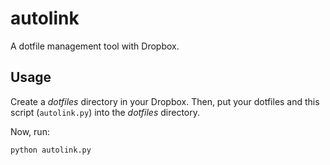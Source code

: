 # autolink

A dotfile management tool with Dropbox.


## Usage

Create a _dotfiles_ directory in your Dropbox.
Then, put your dotfiles and this script (`autolink.py`) into the _dotfiles_ directory.

Now, run:

```
python autolink.py
```
